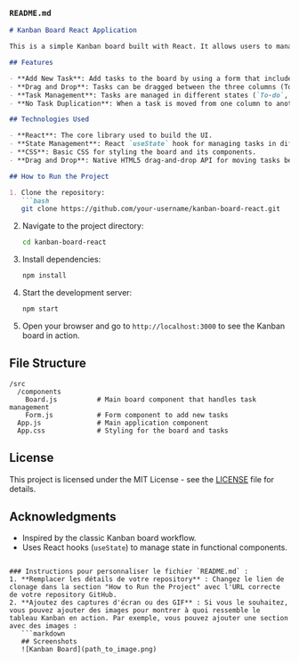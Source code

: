 
### `README.md`

```markdown
# Kanban Board React Application

This is a simple Kanban board built with React. It allows users to manage tasks by moving them between three columns: **To-do**, **In Progress**, and **Done**. The application supports adding tasks, dragging and dropping them between columns, and ensures that tasks are not duplicated when moved.

## Features

- **Add New Task**: Add tasks to the board by using a form that includes the task's name and category (To-do, In Progress, or Done).
- **Drag and Drop**: Tasks can be dragged between the three columns (To-do, In Progress, Done) using HTML5 drag-and-drop functionality.
- **Task Management**: Tasks are managed in different states (`To-do`, `In Progress`, `Done`). The state is updated dynamically when tasks are moved.
- **No Task Duplication**: When a task is moved from one column to another, it is removed from the original column and added to the new one, preventing duplication.

## Technologies Used

- **React**: The core library used to build the UI.
- **State Management**: React `useState` hook for managing tasks in different columns.
- **CSS**: Basic CSS for styling the board and its components.
- **Drag and Drop**: Native HTML5 drag-and-drop API for moving tasks between columns.

## How to Run the Project

1. Clone the repository:
   ```bash
   git clone https://github.com/your-username/kanban-board-react.git
   ```

2. Navigate to the project directory:
   ```bash
   cd kanban-board-react
   ```

3. Install dependencies:
   ```bash
   npm install
   ```

4. Start the development server:
   ```bash
   npm start
   ```

5. Open your browser and go to `http://localhost:3000` to see the Kanban board in action.

## File Structure

```
/src
  /components
    Board.js          # Main board component that handles task management
    Form.js           # Form component to add new tasks
  App.js              # Main application component
  App.css             # Styling for the board and tasks
```

## License

This project is licensed under the MIT License - see the [LICENSE](LICENSE) file for details.

## Acknowledgments

- Inspired by the classic Kanban board workflow.
- Uses React hooks (`useState`) to manage state in functional components.
```

### Instructions pour personnaliser le fichier `README.md` :
1. **Remplacer les détails de votre repository** : Changez le lien de clonage dans la section "How to Run the Project" avec l'URL correcte de votre repository GitHub.
2. **Ajoutez des captures d'écran ou des GIF** : Si vous le souhaitez, vous pouvez ajouter des images pour montrer à quoi ressemble le tableau Kanban en action. Par exemple, vous pouvez ajouter une section avec des images :
   ```markdown
   ## Screenshots
   ![Kanban Board](path_to_image.png)
   ```

